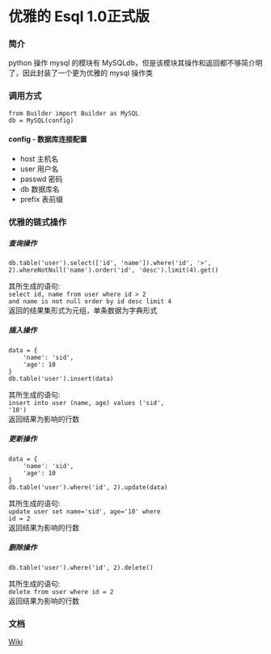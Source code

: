 
# 优雅的 Esql 1.0正式版

### 简介
python 操作 mysql 的模块有 MySQLdb，但是该模块其操作和返回都不够简介明了，因此封装了一个更为优雅的 mysql 操作类

### 调用方式
	from Builder import Builder as MySQL
	db = MySQL(config)

#### config - 数据库连接配置
- host   主机名
- user   用户名
- passwd 密码
- db     数据库名
- prefix 表前缀

### 优雅的链式操作
##### 查询操作
	db.table('user').select(['id', 'name']).where('id', '>', 2).whereNotNull('name').order('id', 'desc').limit(4).get()

其所生成的语句:
	<br><code>select id, name from user where id > 2 and name is not null order by id desc limit 4</code><br>
返回的结果集形式为元组，单条数据为字典形式

##### 插入操作
	data = {
		'name': 'sid',
		'age': 10
	}
	db.table('user').insert(data)

其所生成的语句:
	<br><code>insert into user (name, age) values ('sid', '10')</code><br>
返回结果为影响的行数

##### 更新操作
	data = {
		'name': 'sid',
		'age': 10
	}
	db.table('user').where('id', 2).update(data)

其所生成的语句:
	<br><code>update user set name='sid', age='10' where id = 2</code><br>
返回结果为影响的行数

##### 删除操作
	db.table('user').where('id', 2).delete()

其所生成的语句:
	<br><code>delete from user where id = 2</code><br>
返回结果为影响的行数	

### 文档
[Wiki](https://github.com/Sidfate/Py-MySQL/wiki)
